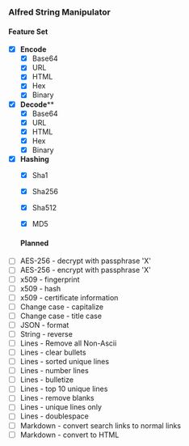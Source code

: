 ### Alfred String Manipulator

#### Feature Set

- [x] **Encode**
  - [x] Base64
  - [x] URL
  - [x] HTML
  - [x] Hex
  - [x] Binary
- [x] **Decode****
  - [x] Base64
  - [x] URL
  - [x] HTML
  - [x] Hex
  - [x] Binary
- [x] **Hashing**
  - [x] Sha1
  - [x] Sha256
  - [x] Sha512
  - [x] MD5
  
  
  #### Planned
- [ ] AES-256 - decrypt with passphrase 'X'
- [ ] AES-256 - encrypt with passphrase 'X'
- [ ] x509 - fingerprint
- [ ] x509 - hash
- [ ] x509 - certificate information
- [ ] Change case - capitalize
- [ ] Change case - title case
- [ ] JSON - format
- [ ] String - reverse
- [ ] Lines - Remove all Non-Ascii
- [ ] Lines - clear bullets
- [ ] Lines - sorted unique lines
- [ ] Lines - number lines
- [ ] Lines - bulletize
- [ ] Lines - top 10 unique lines
- [ ] Lines - remove blanks
- [ ] Lines - unique lines only
- [ ] Lines - doublespace
- [ ] Markdown - convert search links to normal links
- [ ] Markdown - convert to HTML
